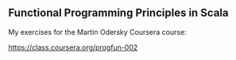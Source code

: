 Functional Programming Principles in Scala
------------------------------------------

My exercises for the Martin Odersky Coursera course:

https://class.coursera.org/progfun-002
